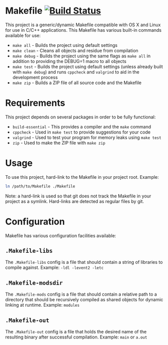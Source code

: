 Makefile [![Build Status](http://bit.ly/1Mh3MO8)](http://bit.ly/1DrgAdK)
========

This project is a generic/dynamic Makefile compatible with OS X and Linux for
use in C/C++ applications.  This Makefile has various built-in commands
available for use:

* `make all` - Builds the project using default settings
* `make clean` - Cleans all objects and residue from compilation
* `make debug` - Builds the project using the same flags as `make all` in
addition to providing the DEBUG=1 macro to all objects
* `make test` - Builds the project using default settings (unless already built
with `make debug`) and runs `cppcheck` and `valgrind` to aid in the development
process
* `make zip` - Builds a ZIP file of all source code and the Makefile

Requirements
============

This project depends on several packages in order to be fully functional:

* `build-essential` - This provides a compiler and the `make` command
* `cppcheck` - Used in `make test` to provide suggestions for your code
* `valgrind` - Used to test your program for memory leaks using `make test`
* `zip` - Used to make the ZIP file with `make zip`

Usage
=====

To use this project, hard-link to the Makefile in your project root.  Example:

```bash
ln /path/to/Makefile ./Makefile
```

Note:  a hard-link is used so that git does not track the Makefile in your
project as a symlink.  Hard-links are detected as regular files by git.

Configuration
=============

Makefile has various configuration facilities available:

## `.Makefile-libs`

The `.Makefile-libs` config is a file that should contain a string of libraries
to compile against.  Example:  `-ldl -levent2 -letc`

## `.Makefile-modsdir`

The `.Makefile-mods` config is a file that should contain a relative path to a
directory that should be recursively compiled as shared objects for dynamic
linking at runtime.  Example:  `modules`

## `.Makefile-out`

The `.Makefile-out` config is a file that holds the desired name of the
resulting binary after successful compilation.  Example:  `main` or `a.out`
